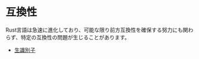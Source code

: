 <!--
# Compatibility
-->
# 互換性

<!--
The Rust language is fastly evolving, and because of this certain compatibility
issues can arise, despite efforts to ensure forwards-compatibility wherever
possible.
-->
Rust言語は急速に進化しており、可能な限り前方互換性を確保する努力にも関わらず、特定の互換性の問題が生じることがあります。

<!--
* [Raw identifiers](compatibility/raw_identifiers.md)
-->
* [生識別子](compatibility/raw_identifiers.md)

